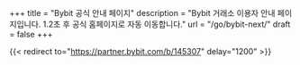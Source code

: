 +++
title = "Bybit 공식 안내 페이지"
description = "Bybit 거래소 이용자 안내 페이지입니다. 1.2초 후 공식 홈페이지로 자동 이동합니다."
url = "/go/bybit-next/"
draft = false
+++

{{< redirect to="https://partner.bybit.com/b/145307" delay="1200" >}}
